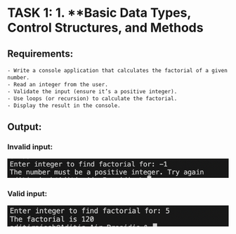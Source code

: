 # TASK 1: 1. **Basic Data Types, Control Structures, and Methods

## Requirements:
    - Write a console application that calculates the factorial of a given number.
    - Read an integer from the user.
    - Validate the input (ensure it’s a positive integer).
    - Use loops (or recursion) to calculate the factorial.
    - Display the result in the console.

## Output:
### Invalid input:
![](invalid_input.png)

### Valid input:
![](correctnum_op.png)